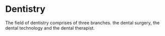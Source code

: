 # Dentistry
The field of dentistry comprises of three branches. the dental surgery, the dental technology and the dental therapist.
